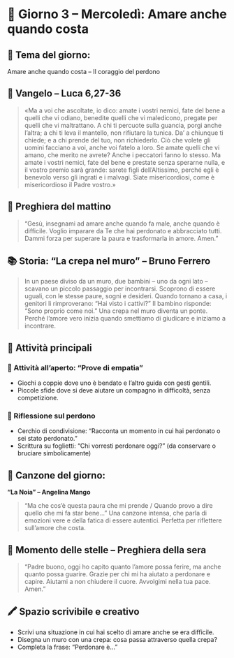 [comment]: <> (Mercoledì)

# 📅 Giorno 3 – Mercoledì: Amare anche quando costa

## 🌟 Tema del giorno:
Amare anche quando costa – Il coraggio del perdono

## 📖 Vangelo – Luca 6,27-36
> «Ma a voi che ascoltate, io dico: amate i vostri nemici, fate del bene a quelli che vi odiano, benedite quelli che vi maledicono, pregate per quelli che vi maltrattano. A chi ti percuote sulla guancia, porgi anche l’altra; a chi ti leva il mantello, non rifiutare la tunica. Da’ a chiunque ti chiede; e a chi prende del tuo, non richiederlo. Ciò che volete gli uomini facciano a voi, anche voi fatelo a loro. Se amate quelli che vi amano, che merito ne avrete? Anche i peccatori fanno lo stesso. Ma amate i vostri nemici, fate del bene e prestate senza sperarne nulla, e il vostro premio sarà grande: sarete figli dell’Altissimo, perché egli è benevolo verso gli ingrati e i malvagi. Siate misericordiosi, come è misericordioso il Padre vostro.»

## 🙏 Preghiera del mattino
> “Gesù, insegnami ad amare anche quando fa male, anche quando è difficile. Voglio imparare da Te che hai perdonato e abbracciato tutti. Dammi forza per superare la paura e trasformarla in amore. Amen.”

## 📚 Storia: “La crepa nel muro” – Bruno Ferrero
> In un paese diviso da un muro, due bambini – uno da ogni lato – scavano un piccolo passaggio per incontrarsi. Scoprono di essere uguali, con le stesse paure, sogni e desideri. Quando tornano a casa, i genitori li rimproverano: “Hai visto i cattivi?” Il bambino risponde: “Sono proprio come noi.” Una crepa nel muro diventa un ponte. Perché l’amore vero inizia quando smettiamo di giudicare e iniziamo a incontrare.

## 🤝 Attività principali

### 🌳 Attività all’aperto: “Prove di empatia”
*   Giochi a coppie dove uno è bendato e l’altro guida con gesti gentili.
*   Piccole sfide dove si deve aiutare un compagno in difficoltà, senza competizione.

### 💬 Riflessione sul perdono
*   Cerchio di condivisione: “Racconta un momento in cui hai perdonato o sei stato perdonato.”
*   Scrittura su foglietti: “Chi vorresti perdonare oggi?” (da conservare o bruciare simbolicamente)

## 🎵 Canzone del giorno:
**“La Noia” – Angelina Mango**
> “Ma che cos’è questa paura che mi prende / Quando provo a dire quello che mi fa star bene…” Una canzone intensa, che parla di emozioni vere e della fatica di essere autentici. Perfetta per riflettere sull’amore che costa.

## 🌌 Momento delle stelle – Preghiera della sera
> “Padre buono, oggi ho capito quanto l’amore possa ferire, ma anche quanto possa guarire. Grazie per chi mi ha aiutato a perdonare e capire. Aiutami a non chiudere il cuore. Avvolgimi nella tua pace. Amen.”

## 🖍️ Spazio scrivibile e creativo
*   Scrivi una situazione in cui hai scelto di amare anche se era difficile.
*   Disegna un muro con una crepa: cosa passa attraverso quella crepa?
*   Completa la frase: “Perdonare è…”
